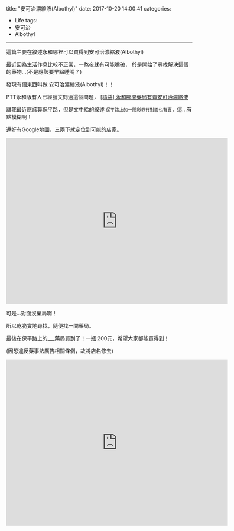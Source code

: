 title: "安可治濃縮液(Albothyl)"
date: 2017-10-20 14:00:41
categories: 
- Life
tags:
- 安可治
- Albothyl
---

這篇主要在敘述永和哪裡可以買得到安可治濃縮液(Albothyl)

 <!--more-->
 
最近因為生活作息比較不正常，一熬夜就有可能嘴破，
於是開始了尋找解決這個的藥物...(不是應該要早點睡嗎？)

發現有個東西叫做 安可治濃縮液(Albothyl)！！

PTT永和版有人已經發文問過這個問題，
[[請益] 永和哪間藥局有賣安可治濃縮液](https://www.ptt.cc/bbs/ShuangHe/M.1461459446.A.B62.html)

離我最近應該算保平路，但是文中給的敘述 `保平路上的一間彩券行對面也有賣`，這...有點模糊啊！

還好有Google地圖，三兩下就定位到可能的店家。

<iframe src="https://www.google.com/maps/embed?pb=!1m18!1m12!1m3!1d903.9540233686604!2d121.51004772924382!3d25.006364314389863!2m3!1f0!2f0!3f0!3m2!1i1024!2i768!4f13.1!3m3!1m2!1s0x3442a9dc8f3e5611%3A0x35d06234fe85c539!2z5Y-w54Gj5b2p5Yi4!5e0!3m2!1szh-TW!2stw!4v1508480795117" width="600" height="450" frameborder="0" style="border:0" allowfullscreen></iframe>

可是...對面沒藥局啊！

所以乾脆實地尋找，隨便找一間藥局。

最後在保平路上的___藥局買到了！一瓶 200元，希望大家都能買得到！

(因恐違反藥事法廣告相關條例，故將店名修去)

<iframe src="https://www.google.com/maps/embed?pb=!1m18!1m12!1m3!1d331.6347043212292!2d121.50922155722672!3d25.00532393806682!2m3!1f0!2f0!3f0!3m2!1i1024!2i768!4f13.1!3m3!1m2!1s0x3442a9dc856877c1%3A0x3c7b7f13cdaee393!2z5Y-w5aSn6Jel5bGA!5e0!3m2!1szh-TW!2stw!4v1508480871086" width="600" height="450" frameborder="0" style="border:0" allowfullscreen></iframe>
